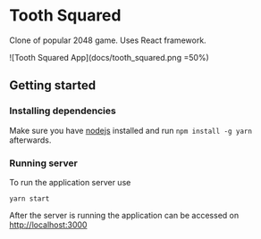 # Tooth Squared
Clone of popular 2048 game.
Uses React framework.

![Tooth Squared App](docs/tooth_squared.png =50%)

## Getting started

### Installing dependencies

Make sure you have [nodejs](https://nodejs.org/en/) installed and run
`npm install -g yarn`
afterwards.

### Running server
To run the application server use

`yarn start`

After the server is running the application can be accessed on
[http://localhost:3000](http://localhost:3000)
